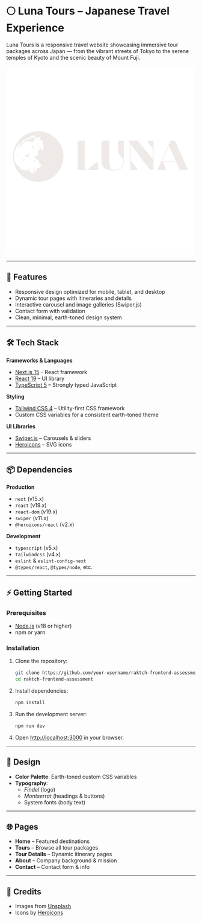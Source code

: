 # 🌕 Luna Tours – Japanese Travel Experience

Luna Tours is a responsive travel website showcasing immersive tour packages across Japan — from the vibrant streets of Tokyo to the serene temples of Kyoto and the scenic beauty of Mount Fuji.

![Luna Tours Banner](/public/logo/LUNA.png)

---

## 🚀 Features

- Responsive design optimized for mobile, tablet, and desktop
- Dynamic tour pages with itineraries and details
- Interactive carousel and image galleries (Swiper.js)
- Contact form with validation
- Clean, minimal, earth-toned design system

---

## 🛠️ Tech Stack

**Frameworks & Languages**

- [Next.js 15](https://nextjs.org/) – React framework
- [React 19](https://react.dev/) – UI library
- [TypeScript 5](https://www.typescriptlang.org/) – Strongly typed JavaScript

**Styling**

- [Tailwind CSS 4](https://tailwindcss.com/) – Utility-first CSS framework
- Custom CSS variables for a consistent earth-toned theme

**UI Libraries**

- [Swiper.js](https://swiperjs.com/) – Carousels & sliders
- [Heroicons](https://heroicons.com/) – SVG icons

---

## 📦 Dependencies

**Production**

- `next` (v15.x)
- `react` (v19.x)
- `react-dom` (v19.x)
- `swiper` (v11.x)
- `@heroicons/react` (v2.x)

**Development**

- `typescript` (v5.x)
- `tailwindcss` (v4.x)
- `eslint` & `eslint-config-next`
- `@types/react`, `@types/node`, etc.

---

## ⚡ Getting Started

### Prerequisites

- [Node.js](https://nodejs.org/) (v18 or higher)
- npm or yarn

### Installation

1. Clone the repository:

   ```bash
   git clone https://github.com/your-username/raktch-frontend-assessment.git
   cd raktch-frontend-assessment
   ```

2. Install dependencies:

   ```bash
   npm install
   ```

3. Run the development server:

   ```bash
   npm run dev
   ```

4. Open [http://localhost:3000](http://localhost:3000) in your browser.

---

## 🎨 Design

- **Color Palette**: Earth-toned custom CSS variables
- **Typography**:
  - _Findel_ (logo)
  - _Montserrat_ (headings & buttons)
  - System fonts (body text)

---

## 🌐 Pages

- **Home** – Featured destinations
- **Tours** – Browse all tour packages
- **Tour Details** – Dynamic itinerary pages
- **About** – Company background & mission
- **Contact** – Contact form & info

---

## 🙏 Credits

- Images from [Unsplash](https://unsplash.com/)
- Icons by [Heroicons](https://heroicons.com/)
